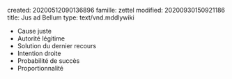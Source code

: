 created: 20200512090136896
famille: zettel
modified: 20200930150921186
title: Jus ad Bellum
type: text/vnd.mddlywiki

* Cause juste
* Autorité légitime
* Solution du dernier recours
* Intention droite
* Probabilité de succès
* Proportionnalité